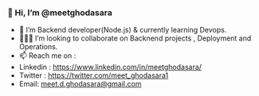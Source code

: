 ### 👋 Hi, I’m @meetghodasara
- 🌱 I’m Backend developer(Node.js) & currently learning Devops.
- 👨🏼‍💻 I’m looking to collaborate on Backnend projects , Deployment and Operations.  
- 📫 Reach me on : 
- Linkedin : https://www.linkedin.com/in/meetghodasara/
- Twitter : https://twitter.com/meet_ghodasara1
- Email: meet.d.ghodasara@gmail.com

